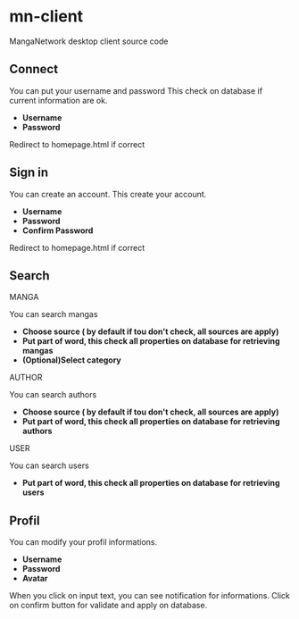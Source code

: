 # mn-client
MangaNetwork desktop client source code

## Connect

  You can put your username and password
  This check on database if current information are ok.
   * **Username**
   * **Password**

  Redirect to homepage.html if correct
  
## Sign in 

  You can create an account.
  This create your account.
   * **Username**
   * **Password**
   * **Confirm Password**

  Redirect to homepage.html if correct

## Search
MANGA
  
 You can search mangas
  * **Choose source ( by default if tou don't check, all sources are apply)**
  * **Put part of word, this check all properties on database for retrieving mangas**
  * **(Optional)Select category**
  
AUTHOR

  You can search authors
   * **Choose source ( by default if tou don't check, all sources are apply)**
   * **Put part of word, this check all properties on database for retrieving authors**
  
USER

  You can search users
   * **Put part of word, this check all properties on database for retrieving users**

## Profil

  You can modify your profil informations.
   * **Username**
   * **Password**
   * **Avatar**
  
  When you click on input text, you can see notification for informations.
  Click on confirm button for validate and apply on database.
